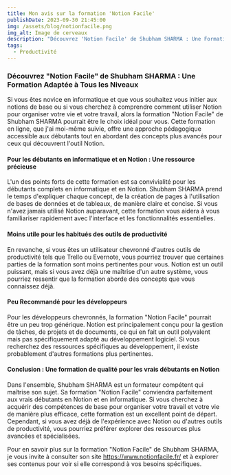 ```yaml
---
title: Mon avis sur la formation 'Notion Facile'
publishDate: 2023-09-30 21:45:00
img: /assets/blog/notionfacile.png
img_alt: Image de cerveaux
description: "Découvrez 'Notion Facile' de Shubham SHARMA : Une Formation Adaptée à Tous les Niveaux"
tags:
  - Productivité
---
```


### Découvrez "Notion Facile" de Shubham SHARMA : Une Formation Adaptée à Tous les Niveaux

Si vous êtes novice en informatique et que vous souhaitez vous initier aux notions de base ou si vous cherchez à comprendre comment utiliser Notion pour organiser votre vie et votre travail, alors la formation "Notion Facile" de Shubham SHARMA pourrait être le choix idéal pour vous. Cette formation en ligne, que j'ai moi-même suivie, offre une approche pédagogique accessible aux débutants tout en abordant des concepts plus avancés pour ceux qui découvrent l'outil Notion.

#### Pour les débutants en informatique et en Notion : Une ressource précieuse

L'un des points forts de cette formation est sa convivialité pour les débutants complets en informatique et en Notion. Shubham SHARMA prend le temps d'expliquer chaque concept, de la création de pages à l'utilisation de bases de données et de tableaux, de manière claire et concise. Si vous n'avez jamais utilisé Notion auparavant, cette formation vous aidera à vous familiariser rapidement avec l'interface et les fonctionnalités essentielles.

#### Moins utile pour les habitués des outils de productivité

En revanche, si vous êtes un utilisateur chevronné d'autres outils de productivité tels que Trello ou Evernote, vous pourriez trouver que certaines parties de la formation sont moins pertinentes pour vous. Notion est un outil puissant, mais si vous avez déjà une maîtrise d'un autre système, vous pourriez ressentir que la formation aborde des concepts que vous connaissez déjà.

#### Peu Recommandé pour les développeurs

Pour les développeurs chevronnés, la formation "Notion Facile" pourrait être un peu trop générique. Notion est principalement conçu pour la gestion de tâches, de projets et de documents, ce qui en fait un outil polyvalent mais pas spécifiquement adapté au développement logiciel. Si vous recherchez des ressources spécifiques au développement, il existe probablement d'autres formations plus pertinentes.

#### Conclusion : Une formation de qualité pour les vrais débutants en Notion

Dans l'ensemble, Shubham SHARMA est un formateur compétent qui maîtrise son sujet. Sa formation "Notion Facile" conviendra parfaitement aux vrais débutants en Notion et en informatique. Si vous cherchez à acquérir des compétences de base pour organiser votre travail et votre vie de manière plus efficace, cette formation est un excellent point de départ. Cependant, si vous avez déjà de l'expérience avec Notion ou d'autres outils de productivité, vous pourriez préférer explorer des ressources plus avancées et spécialisées.

Pour en savoir plus sur la formation "Notion Facile" de Shubham SHARMA, je vous invite à consulter son site https://www.notionfacile.fr/ et à explorer ses contenus pour voir si elle correspond à vos besoins spécifiques.
